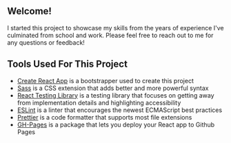 ## Welcome!

I started this project to showcase my skills from the years of experience I've culminated from school and work. Please feel free to reach out to me for any questions or feedback!

## Tools Used For This Project

- [Create React App](https://github.com/facebook/create-react-app) is a bootstrapper used to create this project
- [Sass](https://sass-lang.com/install/) is a CSS extension that adds better and more powerful syntax
- [React Testing Library](https://testing-library.com/docs/react-testing-library/intro/) is a testing library that focuses on getting away from implementation details and highlighting accessibility
- [ESLint](https://eslint.org/) is a linter that encourages the newest ECMAScript best practices
- [Prettier](https://prettier.io/) is a code formatter that supports most file extensions
- [GH-Pages](https://www.npmjs.com/package/gh-pages) is a package that lets you deploy your React app to Github Pages
